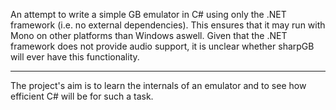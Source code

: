 An attempt to write a simple GB emulator in C# using only the .NET framework (i.e. no external dependencies). This ensures that it may run with Mono on other platforms than Windows aswell.
Given that the .NET framework does not provide audio support, it is unclear whether sharpGB will ever have this functionality.

---

The project's aim is to learn the internals of an emulator and to see how efficient C# will be for such a task.